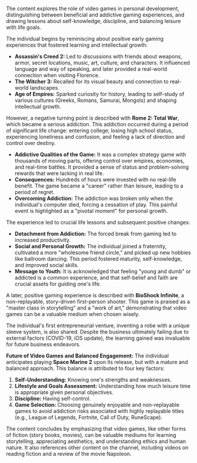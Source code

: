 The content explores the role of video games in personal development, distinguishing between beneficial and addictive gaming experiences, and drawing lessons about self-knowledge, discipline, and balancing leisure with life goals.

The individual begins by reminiscing about positive early gaming experiences that fostered learning and intellectual growth:
*   **Assassin's Creed 2:** Led to discussions with friends about weapons, armor, secret locations, music, art, culture, and characters. It influenced language and way of speaking, and later provided a real-world connection when visiting Florence.
*   **The Witcher 3:** Recalled for its visual beauty and connection to real-world landscapes.
*   **Age of Empires:** Sparked curiosity for history, leading to self-study of various cultures (Greeks, Romans, Samurai, Mongols) and shaping intellectual growth.

However, a negative turning point is described with **Rome 2: Total War**, which became a serious addiction. This addiction occurred during a period of significant life change: entering college, losing high school status, experiencing loneliness and confusion, and feeling a lack of direction and control over destiny.
*   **Addictive Qualities of the Game:** It was a complex strategy game with thousands of moving parts, offering control over empires, economies, and real-time battles. It provided a sense of status and problem-solving rewards that were lacking in real life.
*   **Consequences:** Hundreds of hours were invested with no real-life benefit. The game became a "career" rather than leisure, leading to a period of regret.
*   **Overcoming Addiction:** The addiction was broken only when the individual's computer died, forcing a cessation of play. This painful event is highlighted as a "pivotal moment" for personal growth.

The experience led to crucial life lessons and subsequent positive changes:
*   **Detachment from Addiction:** The forced break from gaming led to increased productivity.
*   **Social and Personal Growth:** The individual joined a fraternity, cultivated a more "wholesome friend circle," and picked up new hobbies like ballroom dancing. This period fostered maturity, self-knowledge, and improved social skills.
*   **Message to Youth:** It is acknowledged that feeling "young and dumb" or addicted is a common experience, and that self-belief and faith are crucial assets for guiding one's life.

A later, positive gaming experience is described with **BioShock Infinite**, a non-replayable, story-driven first-person shooter. This game is praised as a "master class in storytelling" and a "work of art," demonstrating that video games can be a valuable medium when chosen wisely.

The individual's first entrepreneurial venture, inventing a robe with a unique sleeve system, is also shared. Despite the business ultimately failing due to external factors (COVID-19, iOS update), the learning gained was invaluable for future business endeavors.

**Future of Video Games and Balanced Engagement:**
The individual anticipates playing **Space Marine 2** upon its release, but with a mature and balanced approach. This balance is attributed to four key factors:
1.  **Self-Understanding:** Knowing one's strengths and weaknesses.
2.  **Lifestyle and Goals Assessment:** Understanding how much leisure time is appropriate given personal objectives.
3.  **Discipline:** Having self-control.
4.  **Game Selection:** Choosing genuinely enjoyable and non-replayable games to avoid addiction risks associated with highly replayable titles (e.g., League of Legends, Fortnite, Call of Duty, RuneScape).

The content concludes by emphasizing that video games, like other forms of fiction (story books, movies), can be valuable mediums for learning storytelling, appreciating aesthetics, and understanding ethics and human nature. It also references other content on the channel, including videos on reading fiction and a review of the movie Napoleon.